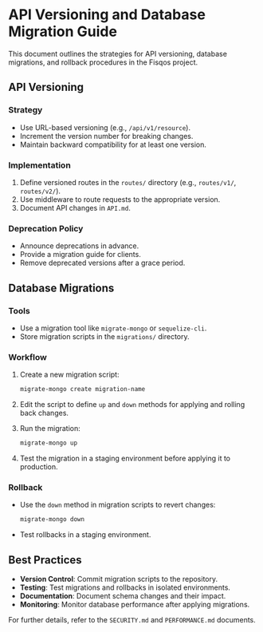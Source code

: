 # API Versioning and Database Migration Guide

This document outlines the strategies for API versioning, database migrations, and rollback procedures in the Fisqos project.

## API Versioning

### Strategy
- Use URL-based versioning (e.g., `/api/v1/resource`).
- Increment the version number for breaking changes.
- Maintain backward compatibility for at least one version.

### Implementation
1. Define versioned routes in the `routes/` directory (e.g., `routes/v1/`, `routes/v2/`).
2. Use middleware to route requests to the appropriate version.
3. Document API changes in `API.md`.

### Deprecation Policy
- Announce deprecations in advance.
- Provide a migration guide for clients.
- Remove deprecated versions after a grace period.

## Database Migrations

### Tools
- Use a migration tool like `migrate-mongo` or `sequelize-cli`.
- Store migration scripts in the `migrations/` directory.

### Workflow
1. Create a new migration script:

   ```bash
   migrate-mongo create migration-name
   ```

2. Edit the script to define `up` and `down` methods for applying and rolling back changes.
3. Run the migration:

   ```bash
   migrate-mongo up
   ```

4. Test the migration in a staging environment before applying it to production.

### Rollback
- Use the `down` method in migration scripts to revert changes:

  ```bash
  migrate-mongo down
  ```

- Test rollbacks in a staging environment.

## Best Practices

- **Version Control**: Commit migration scripts to the repository.
- **Testing**: Test migrations and rollbacks in isolated environments.
- **Documentation**: Document schema changes and their impact.
- **Monitoring**: Monitor database performance after applying migrations.

For further details, refer to the `SECURITY.md` and `PERFORMANCE.md` documents.